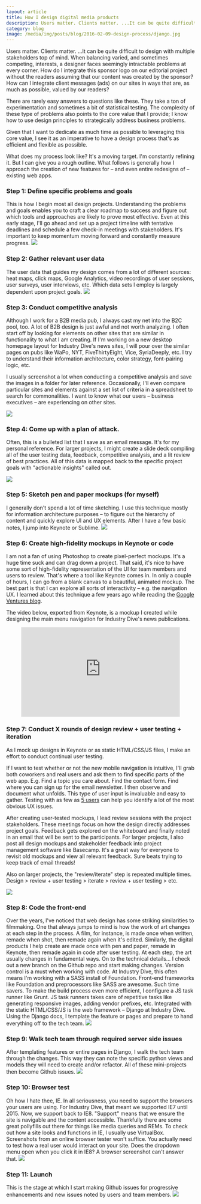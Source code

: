 ```yaml
---
layout: article
title: How I design digital media products
description: Users matter. Clients matter. ...It can be quite difficult to design with multiple stakeholders top of mind. When balancing varied, and sometimes competing, interests, a designer faces seemingly intractable problems at every corner.
category: blog
image: /media/img/posts/blog/2016-02-09-design-process/django.jpg
---
```


Users matter. Clients matter. ...It can be quite difficult to design with multiple stakeholders top of mind. When balancing varied, and sometimes competing, interests, a designer faces seemingly intractable problems at every corner. How do I integrate this sponsor logo on our editorial project without the readers assuming that our content was created by the sponsor? How can I integrate client messages (ads) on our sites in ways that are, as much as possible, valued by our readers?

There are rarely easy answers to questions like these. They take a ton of experimentation and sometimes a bit of statistical testing. The complexity of these type of problems also points to the core value that I provide; I know how to use design principles to strategically address business problems.

Given that I want to dedicate as much time as possible to leveraging this core value, I see it as an imperative to have a design process that's as efficient and flexible as possible.

What does my process look like? It's a moving target. I'm constantly refining it. But I can give you a rough outline. What follows is generally how I approach the creation of new features for – and even entire redesigns of – existing web apps.

<h3>Step 1: Define specific problems and goals</h3>
This is how I begin most all design projects. Understanding the problems and goals enables you to craft a clear roadmap to success and figure out which tools and approaches are likely to prove most effective. Even at this early stage, I'll go ahead and set up a project timeline with tentative deadlines and schedule a few check-in meetings with stakeholders. It's important to keep momentum moving forward and constantly measure progress.

<img src="{{ site.url }}/media/img/posts/blog/2016-02-09-design-process/goals.jpg" class="img-border">

<h3>Step 2: Gather relevant user data</h3>
The user data that guides my design comes from a lot of different sources: heat maps, click maps, Google Analytics, video recordings of user sessions, user surveys, user interviews, etc. Which data sets I employ is largely dependent upon project goals.

<img src="{{ site.url }}/media/img/posts/blog/2016-02-09-design-process/survey.jpg" class="img-border">

<h3>Step 3: Conduct competitive analysis</h3>
Although I work for a B2B media pub, I always cast my net into the B2C pool, too. A lot of B2B design is just awful and not worth analyzing.
I often start off by looking for elements on other sites that are similar in functionality to what I am creating. If I'm working on a new desktop homepage layout for Industry Dive's news sites, I will pour over the similar pages on pubs like WaPo, NYT, FiveThirtyEight, Vice, SyriaDeeply, etc. I try to understand their information architecture, color strategy, font-pairing logic, etc.

I usually screenshot a lot when conducting a competitive analysis and save the images in a folder for later reference. Occasionally, I'll even compare particular sites and elements against a set list of criteria in a spreadsheet to search for commonalities. I want to know what our users – business executives – are experiencing on other sites.

<img src="{{ site.url }}/media/img/posts/blog/2016-02-09-design-process/comp_analysis.jpg" class="img-border">

<h3>Step 4: Come up with a plan of attack.</h3>

Often, this is a bulleted list that I save as an email message. It's for my personal reference. For larger projects, I might create a slide deck compiling all of the user testing data, feedback, competitive analysis, and a lit review of best practices. All of this data is mapped back to the specific project goals with "actionable insights" called out.

<img src="{{ site.url }}/media/img/posts/blog/2016-02-09-design-process/slide_deck.jpg" class="img-border">

<h3>Step 5: Sketch pen and paper mockups (for myself)</h3>
I generally don't spend a lot of time sketching. I use this technique mostly for information architecture purposes – to figure out the hierarchy of content and quickly explore UI and UX elements. After I have a few basic notes, I jump into Keynote or Sublime.

<img src="{{ site.url }}/media/img/posts/blog/2016-02-09-design-process/sketch-demographics.jpg">

<h3>Step 6: Create high-fidelity mockups in Keynote or code</h3>
I am not a fan of using Photoshop to create pixel-perfect mockups. It's a huge time suck and can drag down a project. That said, it's nice to have some sort of high-fidelity representation of the UI for team members and users to review.
That's where a tool like Keynote comes in. In only a couple of hours, I can go from a blank canvas to a beautiful, animated mockup. The best part is that I can explore all sorts of interactivity – e.g. the navigation UX. I learned about this technique a few years ago while reading the <a href="https://library.gv.com/the-product-design-sprint-prototype-day-4-ebab764ac69f#.vo8zzk25d">Google Ventures blog</a>.

The video below, exported from Keynote, is a mockup I created while designing the main menu navigation for Industry Dive's news publications.

<div class="medium-frame">
	<figure>
		<style>.embed-container { position: relative; padding-bottom: 56.25%; height: 0; overflow: hidden; max-width: 100%; } .embed-container iframe, .embed-container object, .embed-container embed { position: absolute; top: 0; left: 0; width: 100%; height: 100%; }</style><div class='embed-container'><iframe src='https://player.vimeo.com/video/155146496' frameborder='0' webkitAllowFullScreen mozallowfullscreen allowFullScreen></iframe></div>
	</figure>
</div>

<h3>Step 7: Conduct X rounds of design review + user testing + iteration</h3>
As I mock up designs in Keynote or as static HTML/CSS/JS files, I make an effort to conduct continual user testing.

If I want to test whether or not the new mobile navigation is intuitive, I'll grab both coworkers and real users and ask them to find specific parts of the web app. E.g. Find a topic you care about. Find the contact form. Find where you can sign up for the email newsletter. I then observe and document what unfolds. This type of user input is invaluable and easy to gather. Testing with as few as <a href="https://www.nngroup.com/articles/why-you-only-need-to-test-with-5-users/">5 users</a> can help you identify a lot of the most obvious UX issues.

After creating user-tested mockups, I lead review sessions with the project stakeholders. These meetings focus on how the design directly addresses project goals. Feedback gets explored on the whiteboard and finally noted in an email that will be sent to the participants. For larger projects, I also post all design mockups and stakeholder feedback into project management software like Basecamp. It's a great way for everyone to revisit old mockups and view all relevant feedback. Sure beats trying to keep track of email threads!

Also on larger projects, the "review/iterate" step is repeated multiple times. Design > review + user testing > iterate > review + user testing > etc.

<img src="{{ site.url }}/media/img/posts/blog/2016-02-09-design-process/review.jpg" class="img-border">

<h3>Step 8: Code the front-end</h3>
Over the years, I've noticed that web design has some striking similarities to filmmaking. One that always jumps to mind is how the work of art changes at each step in the process. A film, for instance, is made once when written, remade when shot, then remade again when it's edited. Similarly, the digital products I help create are made once with pen and paper, remade in Keynote, then remade again in code after user testing. At each step, the art usually changes in fundamental ways.
On to the technical details... I check out a new branch on the Github repo and start making changes. Version control is a must when working with code.
At Industry Dive, this often means I'm working with a SASS install of Foundation. Front-end frameworks like Foundation and preprocessors like SASS are awesome. Such time savers. To make the build process even more efficient, I configure a JS task runner like Grunt. JS task runners takes care of repetitive tasks like generating responsive images, adding vendor prefixes, etc.
Integrated with the static HTML/CSS/JS is the web framework – Django at Industry Dive. Using the Django docs, I template the feature or pages and prepare to hand everything off to the tech team.

<img src="{{ site.url }}/media/img/posts/blog/2016-02-09-design-process/sublime.jpg">

<h3>Step 9: Walk tech team through required server side issues</h3>
After templating features or entire pages in Django, I walk the tech team through the changes. This way they can note the specific python views and models they will need to create and/or refactor. All of these mini-projects then become Github issues.

<img src="{{ site.url }}/media/img/posts/blog/2016-02-09-design-process/django.jpg" class="img-border">

<h3>Step 10: Browser test</h3>
Oh how I hate thee, IE. In all seriousness, you need to support the browsers your users are using. For Industry Dive, that meant we supported IE7 until 2015. Now, we support back to IE8. "Support" means that we ensure the site is navigable and the content accessible.
Thankfully there are some great pollyfills out there for things like media queries and REMs.
To check out how a site looks and functions in IE, I usually use VirtualBox. Screenshots from an online browser tester won't suffice. You actually need to test how a real user would interact on your site. Does the dropdown menu open when you click it in IE8? A browser screenshot can't answer that.

<img src="{{ site.url }}/media/img/posts/blog/2016-02-09-design-process/ie8_topic_page.jpg">

<h3>Step 11: Launch</h3>
This is the stage at which I start making Github issues for progressive enhancements and new issues noted by users and team members.

<img src="{{ site.url }}/media/img/posts/blog/2016-02-09-design-process/corp_site.jpg" class="img-border">
